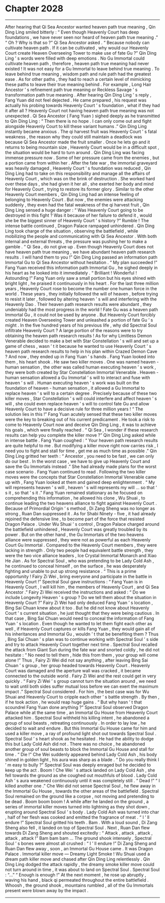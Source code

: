 
# Chapter 2028


---

After hearing that Qi Sea Ancestor wanted heaven path true meaning , Qin Ding Ling smiled bitterly : “ Even though Heavenly Court has deep foundations , we have never seen nor heard of heaven path true meaning .”
“ Oh ? Why is that so ?” Qi Sea Ancestor asked .
“ Because nobody can cultivate heaven path . If it can be cultivated , why would our Heavenly Court create Heaven Overseeing Tower to make use of fate Gu ?” Qin Ding Ling ’ s words were filled with deep emotions .
No Gu Immortal could cultivate heaven path , therefore , heaven path true meaning had never existed !
It was not easy for a Gu Immortal to leave behind true meaning .
To leave behind true meaning , wisdom path and rule path had the greatest ease . As for other paths , they had to reach a certain level of mimicking these paths to leave their true meaning behind . For example , Long Hair Ancestor ’ s refinement path true meaning or Reckless Savage ’ s transformation path true meaning .
After hearing Qin Ding Ling ’ s reply , Fang Yuan did not feel dejected .
He came prepared , his request was actually his probing towards Heavenly Court ’ s foundation , what if they had it after all ?
Heavenly Court not having heaven path true meaning was not unexpected .
Qi Sea Ancestor ( Fang Yuan ) sighed deeply as he transmitted to Qin Ding Ling : “ Then there is no hope . I can only come out and fight alongside Heavenly Court to kill these variant humans .”
Qin Ding Ling instantly became anxious .
The qi harvest fruit was Heavenly Court ’ s fatal weakness , the reason why they could still maintain a deadlock was because Qi Sea Ancestor made the fruit smaller . Once he lets go and it returns to being mountain size , Heavenly Court would be in a difficult spot , the situation would be hard to turn around .
Qin Ding Ling was facing immense pressure now .
Some of her pressure came from the enemies , but a portion came from within her .
After the fate war , the immortal graveyard was heavily damaged , Heavenly Court ’ s foundation was reduced , Qin Ding Ling had to take on this responsibility and manage all the affairs of Heavenly Court , which was on the brink of destruction .
She worked hard over these days , she had given it her all , she exerted her body and mind for Heavenly Court , trying to restore its former glory .
Similar to the other Heavenly Court members , Qin Ding Ling had an intense feeling of belonging to Heavenly Court .
But now , the enemies were attacking suddenly , they even had the fatal weakness of the qi harvest fruit , Qin Ding Ling sensed a huge danger : “ Was Heavenly Court going to be destroyed in this fight ? Was it because of her failure to defend it , would she be the biggest sinner of Heavenly Court ’ s history ?”
Rumble !
The intense battle continued , Dragon Palace rampaged unhindered .
Qin Ding Ling took charge of the situation , observing the battlefield , while mobilizing the people and communicating with Qi Sea Ancestor .
With both internal and external threats , the pressure was pushing her to make a gamble .
“ Qi Sea , do not give up . Even though Heavenly Court does not have heaven path true meaning , we have abundant heaven path research results . I will hand them to you !”
Qin Ding Ling passed an information path Immortal Gu to Qi Sea Ancestor without hesitation .
“ My plan succeeded !” Fang Yuan received this information path Immortal Gu , he sighed deeply in his heart as he looked into it immediately .
“ Brilliant ! Wonderful ! Astounding !” Fang Yuan only saw a small portion but his eyes shined with bright light , he praised it continuously in his heart .
For the last three million years , Heavenly Court rose to become the number one human force in the world . These years , they initially followed the will of heaven , before trying to resist it later , followed by altering heaven ’ s will and interfering with the Heavenly Dao .
Their heaven path research results were abundant , they undeniably had the most progress in the world !
Fate Gu was a heaven path Immortal Gu , it could not be used by anyone . But Heavenly Court forcibly created Heaven Overseeing Tower and unleashed a portion of fate Gu ’ s might .
In the five hundred years of his previous life , why did Spectral Soul infiltrate Heavenly Court ? A large portion of the reasons were to try obtaining the heaven path research results !
As for why Limitless Demon Venerable decided to make a bet with Star Constellation ’ s will and set up a game of chess , wasn ’ t it because he wanted to use Heavenly Court ’ s heaven path research results to help in his plan within Crazed Demon Cave ?
And now , they ended up in Fang Yuan ’ s hands .
Fang Yuan looked into them , his heart shook .
He saw two killer moves .
One was named heaven - human sensation , the other was called human executing heaven ’ s work , they were both created by Star Constellation Immortal Venerable .
Heaven - human sensation allowed a Gu Immortal ’ s will to interact and fuse with heaven ’ s will . Human executing heaven ’ s work was built on the foundation of heaven - human sensation , it allowed a Gu Immortal to replace heaven ’ s will to a certain degree .
Precisely because of these two killer moves , Star Constellation ’ s will could interfere and affect heaven ’ s will , she could even replace heaven ’ s will to control fate Gu and allow Heavenly Court to have a decisive rule for three million years !
“ The solution lies in this !” Fang Yuan acutely sensed that these two killer moves were the key to breaking out of his current predicament .
He took a risk to come to Heavenly Court now and deceive Qin Ding Ling , it was to achieve his goals , which were finally reached .
“ Qi Sea , I wonder if these research results can help you complete the killer move ?” Qin Ding Ling asked while in intense battle .
Fang Yuan coughed : “ Your heaven path research results are quite helpful to me . But modifying a killer move right now carries risk , I need you to fight and stall for time , get me as much time as possible .”
Qin Ding Ling gritted her teeth : “ Ancestor , you need to be fast , we can only do our best . In the worst case , we have to give up Heavenly Court and save the Gu Immortals instead .”
She had already made plans for the worst case scenario .
Fang Yuan continued to read .
Following the two killer moves were the concepts that Star Constellation Immortal Venerable came up with , Fang Yuan looked at them and gained deep enlightenment .
“ My will represents heaven ’ s will , heaven ’ s will represents my will … so that ’ s it , so that ’ s it .”
Fang Yuan remained stationary as he focused on comprehending this information , he allowed his clone , Wu Shuai , to continue leading the two heavens alliance to fight against Heavenly Court .
Because of Primordial Origin ’ s method , Di Zang Sheng was no longer as strong , Ruan Dan suppressed it . As for Shabi Ninety - five , it had already rejoined the defensive line , to become part of the force that resisted Dragon Palace .
Under Wu Shuai ’ s control , Dragon Palace charged around the battlefield unhindered , Heavenly Court was greatly troubled by its power .
But on the other hand , the Gu Immortals of the two heavens alliance were suppressed , they were not as powerful as each Heavenly Court Gu Immortal .
Compared to the Heavenly Court members , they were lacking in strength . Only two people had equivalent battle strength , they were the two vice alliance leaders , Ice Crystal Immortal Monarch and Xiao He Jian .
As for Spectral Soul , who was pretending to be Lady Cold Ash , he continued to conceal himself , on the surface , he was desperately fighting and unable to put up strong resistance .
“ This is a prime opportunity ! Fairy Zi Wei , bring everyone and participate in the battle in Heavenly Court !” Spectral Soul gave instructions : “ Fang Yuan is in Heavenly Court , I will kill him , the members of Heavenly Court , and Qi Sea Ancestor .”
Fairy Zi Wei received the instructions and asked : “ Do we include Longevity Heaven ’ s group ? Do we tell them about the situation in Heavenly Court ?”
Fairy Zi Wei had only deduced Fang Yuan ’ s location , Bing Sai Chuan knew about it too . But he did not know about Heavenly Court ’ s current situation , he just thought that they were being cautious .
In that case , Bing Sai Chuan would need to conceal the information of Fang Yuan ’ s location . Even though he wanted to let them fight each other as well , if Heavenly Court captures or kills Fang Yuan , they would gain all of his inheritances and Immortal Gu , wouldn ’ t that be benefiting them ?
Thus , Bing Sai Chuan ’ s plan was to continue working with Spectral Soul ’ s side and try to attack Heavenly Court together next time .
Spectral Soul recalled the attack from Giant Sun during the fate war and snorted coldly , he did not hesitate : “ No need to tell them , hide this from them , your group will come alone !”
Thus , Fairy Zi Wei did not say anything , after leaving Bing Sai Chuan ’ s group , her group headed towards Heavenly Court .
Heavenly Court was damaged and the aperture wall was cracked , it became connected to the outside world . Fairy Zi Wei and the rest could get in very quickly .
“ Fairy Zi Wei ’ s group cannot turn the situation around , we need to wait until both sides suffer mutual loss before we can exert the maximum impact .” Spectral Soul considered .
For him , the best case was for Wu Shuai and Heavenly Court to cripple each other ’ s battle strength . By then , if he took action , he would reap huge gains .
“ But why hasn ’ t that scoundrel Fang Yuan done anything ?” Spectral Soul observed Dragon Palace while at the same time , an Immortal Gu House from Heavenly Court attacked him .
Spectral Soul withheld his killing intent , he abandoned a group of soul beasts , retreating continuously .
In order to lay low , he decided to wait and endure .
But this Immortal Gu House came for him and used a killer move , a ray of profound light shot out towards Spectral Soul .
Spectral Soul ’ s heart shook as he hesitated . He had the ability to dodge this but Lady Cold Ash did not . There was no choice , he abandoned another group of soul beasts to block the Immortal Gu House and stall for time .
“ Die !” Che Wei suddenly appeared behind Lady Cold Ash , his body shined in golden light , his aura was sharp as a blade .
“ Do you really think I ’ m easy to bully ?” Spectral Soul was deeply enraged but he decided to keep up the act .
Boom !
Che Wei ’ s attack landed on Lady Cold Ash , she fell towards the ground as she coughed out mouthfuls of blood .
Lady Cold Ash ’ s aura weakened continuously until it was completely still .
“ Dead !”
“ I killed another one .”
Che Wei did not sense Spectral Soul , he flew away in the Immortal Gu House , towards the other areas of the battlefield .
Spectral Soul remained on the ground like a corpse , not moving and pretending to be dead .
Boom boom boom !
A while after he landed on the ground , a series of immortal killer moves turned into lightning as they shot down , erupting around Spectral Soul ’ s body .
Lady Cold Ash was turned into char , half of her flesh was cooked and emitted the fragrance of meat .
“ I ’ ll endure !” Spectral Soul gritted his teeth .
Bam .
With a loud sound , Di Zang Sheng also fell , it landed on top of Spectral Soul .
Next , Ruan Dan flew towards Di Zang Sheng and shouted excitedly : “ Attack , attack , attack , attack , attack !”
Bam bam bam …
The ground shook intensely , Spectral Soul ’ s bones were almost all crushed : “ I ’ ll endure !”
Di Zang Sheng and Ruan Dan flew away , soon , an Immortal Gu House came .
It was Dragon Palace .
Immortal killer move — Dreamy Light Smoke !
Wu Shuai used a dream path killer move and chased after Qin Ding Ling relentlessly .
Qin Ding Ling dodged the attack rapidly , the dreamy smoke killer move could not turn around in time , it was about to land on Spectral Soul .
Spectral Soul : “…”
“ Enough is enough !” At the next moment , he rose up abruptly , waving his hand , black qi permeated throughout the entire battlefield .
Whoosh , the ground shook , mountains rumbled , all of the Gu Immortals present were blown away by the impact .

---

